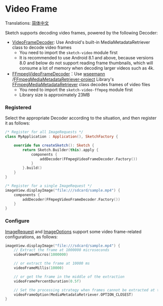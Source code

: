 # Video Frame

Translations: [简体中文](video_frame_zh.md)

Sketch supports decoding video frames, powered by the following Decoder:

* [VideoFrameDecoder]: Use Android's built-in MediaMetadataRetriever class to decode video
  frames
    * You need to import the `sketch-video` module first
    * It is recommended to use Android 8.1 and above, because versions 8.0 and below do not support
      reading frame thumbnails, which will consume a lot of memory when decoding larger videos such
      as 4k.
* [FFmpegVideoFrameDecoder]：Use [wseemann]
  /[FFmpegMediaMetadataRetriever-project] Library's [FFmpegMediaMetadataRetriever] class decodes
  frames of video files
    * You need to import the `sketch-video-ffmpeg` module first
    * Library size is approximately 23MB

### Registered

Select the appropriate Decoder according to the situation, and then register it as follows:

```kotlin
/* Register for all ImageRequests */
class MyApplication : Application(), SketchFactory {

    override fun createSketch(): Sketch {
        return Sketch.Builder(this).apply {
            components {
                addDecoder(FFmpegVideoFrameDecoder.Factory())
            }
        }.build()
    }
}

/* Register for a single ImageRequest */
imageView.displayImage("file:///sdcard/sample.mp4") {
    components {
        addDecoder(FFmpegVideoFrameDecoder.Factory())
    }
}
```

### Configure

[ImageRequest] and [ImageOptions] support some video frame-related configurations, as follows:

```kotlin
imageView.displayImage("file:///sdcard/sample.mp4") {
    // Extract the frame at 1000000 microseconds
    videoFrameMicros(1000000)

    // or extract the frame at 10000 ms
    videoFrameMillis(10000)

    // or get the frame in the middle of the extraction
    videoFramePercentDuration(0.5f)

    // Set the processing strategy when frames cannot be extracted at the specified time
    videoFrameOption(MediaMetadataRetriever.OPTION_CLOSEST)
}
```

[wseemann]: https://github.com/wseemann

[FFmpegMediaMetadataRetriever-project]: https://github.com/wseemann/FFmpegMediaMetadataRetriever

[FFmpegMediaMetadataRetriever]: https://github.com/wseemann/FFmpegMediaMetadataRetriever/blob/master/core/src/main/kotlin/wseemann/media/FFmpegMediaMetadataRetriever.java

[VideoFrameDecoder]: ../../sketch-video/src/main/kotlin/com/github/panpf/sketch/decode/VideoFrameDecoder.kt

[FFmpegVideoFrameDecoder]: ../../sketch-video-ffmpeg/src/main/kotlin/com/github/panpf/sketch/decode/FFmpegVideoFrameDecoder.kt

[ImageRequest]: ../../sketch-core/src/main/kotlin/com/github/panpf/sketch/request/ImageRequest.kt

[ImageOptions]: ../../sketch-core/src/main/kotlin/com/github/panpf/sketch/request/ImageOptions.kt
